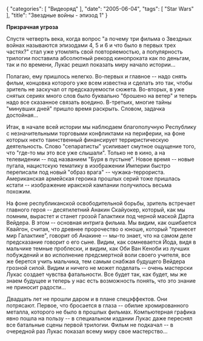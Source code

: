 {
   "categories": [
      "Видеоряд"
   ],
   "date": "2005-06-04",
   "tags": [
      "Star Wars"
   ],
   "title": "Звездные войны - эпизод 1"
}

**Призрачная угроза**

Спустя четверть века, когда вопрос "а почему три фильма о Звездных войнах называются эпизодами 4, 5 и 6 и что было в первых трех частях?" стал уже утомлять свой повторяемостью, а популярность трилогии поставила абсолютный рекорд кинопроката как по деньгам, так и по времени, Лукас решил показать миру начало истории...

Полагаю, ему пришлось нелегко. Во-первых и главное -- надо снять фильм, концовка которого уже всем известна и сделать это так, чтобы зритель не заскучал от предсказуемости сюжета. Во-вторых, в уже снятых сериях много слов было буквально "брошено на ветер" и теперь надо все сказанное связать воедино. В-третьих, многие тайны "минувших дней" пришло время раскрыть. Словом, задачка достойная...

Итак, в начале всей истории мы наблюдаем благополучную Республику с незначительными торговыми конфликтами на периферии, на фоне которых некто таинственный финансирует терриристическую деятельность. Слово "сепаратисты" усиливает смутное ощущение того, что "где-то мы это все уже слышали". Только не в кино, а на телевидении -- под названием "Буря в пустыне". Новое время -- новые пугала, нацистскую тематику в изображении Империи быстро переписали под новый "образ врага" -- чужака-террориста. Американская армейская героика прошлых серий тоже пришлась кстати -- изображение иракской кампании получилось весьма похожим.

На фоне республиканской освободительной борьбы, зритель встречает главного героя -- десятилетний Анакин Скайуокер, который, как мы помним, вырастет и станет грозой Галактики под черной маской Дарта Вейдера. В этом -- основная интрига фильма. Мы видим, как ошибается Квайгон, считая, что древнее пророчество о юноше, который "принесет мир Галактике", говорит об Анакине -- мы-то знает, что на самом деле предсказание говорит о его сыне. Видим, как сомневается Йода, видя в мальчике темные проблески, и видим, как Оби Ван Кеноби из лучших побуждений и во исполнение предсмертной воли своего учителя, все же берется учить мальчика, тем самым снабжая будущего Вейдера грозной силой. Видим и ничего не может поделать -- очень мастерски Лукас создает чувства фатальности. Все будет так, как будет, мы же знаем будущее и теперь у нас есть возможность понять, что это знание не приносит радости...

Двадцать лет не прошли даром и в плане спецэффектов. Они потрясают. Первое, что бросается в глаза -- обилие хромированного металла, которого не было в прошлых фильмах. Компьютерная графика явно пошла на пользу -- в специальном издании Лукас даже переснял все батальные сцены первой трилогии. Фильм не подкачал -- в очередной раз Лукас показал всему миру свое мастерство...
